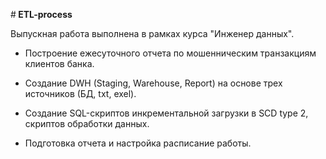 #<b> ETL-process</b><p>
Выпускная работа выполнена в рамках курса "Инженер данных".<p>
- Построение ежесуточного отчета по мошенническим транзакциям клиентов банка.<p>
- Создание DWH (Staging, Warehouse, Report) на основе трех источников (БД, txt, exel).<p>
- Создание SQL-скриптов инкрементальной загрузки в SCD type 2, скриптов обработки данных.<p>
- Подготовка отчета и настройка расписание работы.<p>
